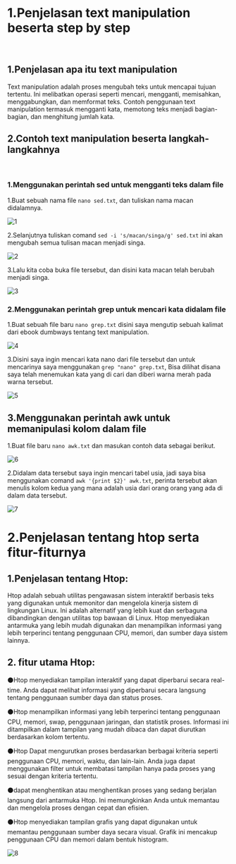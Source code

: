 # 1.Penjelasan text manipulation beserta step by step
<br/>

## 1.Penjelasan apa itu text manipulation
Text manipulation adalah proses mengubah teks untuk mencapai tujuan tertentu. Ini melibatkan operasi seperti mencari, mengganti, memisahkan, menggabungkan, dan memformat teks. Contoh penggunaan text manipulation termasuk mengganti kata, memotong teks menjadi bagian-bagian, dan menghitung jumlah kata.

## 2.Contoh text manipulation beserta langkah-langkahnya
<br/>

### 1.Menggunakan perintah sed untuk mengganti teks dalam file
1.Buat sebuah nama file `nano sed.txt`, dan tuliskan nama macan didalamnya.

![1](/stage-1/week-2/Manage-Terminal/img/1.png)

2.Selanjutnya tuliskan comand `sed -i 's/macan/singa/g' sed.txt` ini akan mengubah semua tulisan macan menjadi singa.

![2](/stage-1/week-2/Manage-Terminal/img/2.png)

3.Lalu kita coba buka file tersebut, dan disini kata macan telah berubah menjadi singa.

![3](/stage-1/week-2/Manage-Terminal/img/3.png)
<br/>

### 2.Menggunakan perintah grep untuk mencari kata didalam file
1.Buat sebuah file baru `nano grep.txt` disini saya mengutip sebuah kalimat dari ebook dumbways tentang text manipulation.

![4](/stage-1/week-2/Manage-Terminal/img/4.png)

3.Disini saya ingin mencari kata nano dari file tersebut dan untuk mencarinya saya menggunakan `grep "nano" grep.txt`, Bisa dilihat disana saya telah menemukan kata yang di cari dan diberi warna merah pada warna tersebut.

![5](/stage-1/week-2/Manage-Terminal/img/5.png)
<br/>

## 3.Menggunakan perintah awk untuk memanipulasi kolom dalam file
1.Buat file baru `nano awk.txt` dan masukan contoh data sebagai berikut.

![6](/stage-1/week-2/Manage-Terminal/img/6.png)

2.Didalam data tersebut saya ingin mencari tabel usia, jadi saya bisa menggunakan comand `awk '{print $2}' awk.txt`, perinta tersebut akan menulis kolom kedua yang mana adalah usia dari orang orang yang ada di dalam data tersebut.

![7](/stage-1/week-2/Manage-Terminal/img/7.png)
<br/>

# 2.Penjelasan tentang htop serta fitur-fiturnya

## 1.Penjelasan tentang Htop:
Htop adalah sebuah utilitas pengawasan sistem interaktif berbasis teks yang digunakan untuk memonitor dan mengelola kinerja sistem di lingkungan Linux. Ini adalah alternatif yang lebih kuat dan serbaguna dibandingkan dengan utilitas top bawaan di Linux. Htop menyediakan antarmuka yang lebih mudah digunakan dan menampilkan informasi yang lebih terperinci tentang penggunaan CPU, memori, dan sumber daya sistem lainnya.
<br/>

## 2. fitur utama Htop:
⚫Htop menyediakan tampilan interaktif yang dapat diperbarui secara real-time. Anda dapat melihat informasi yang diperbarui secara langsung tentang penggunaan sumber daya dan status proses.
<br/>

⚫Htop menampilkan informasi yang lebih terperinci tentang penggunaan CPU, memori, swap, penggunaan jaringan, dan statistik proses. Informasi ini ditampilkan dalam tampilan yang mudah dibaca dan dapat diurutkan berdasarkan kolom tertentu.

⚫Htop Dapat mengurutkan proses berdasarkan berbagai kriteria seperti penggunaan CPU, memori, waktu, dan lain-lain. Anda juga dapat menggunakan filter untuk membatasi tampilan hanya pada proses yang sesuai dengan kriteria tertentu.

⚫dapat menghentikan atau menghentikan proses yang sedang berjalan langsung dari antarmuka Htop. Ini memungkinkan Anda untuk memantau dan mengelola proses dengan cepat dan efisien.

⚫Htop menyediakan tampilan grafis yang dapat digunakan untuk memantau penggunaan sumber daya secara visual. Grafik ini mencakup penggunaan CPU dan memori dalam bentuk histogram.
<br/>

![8](/stage-1/week-2/Manage-Terminal/img/8.png)

